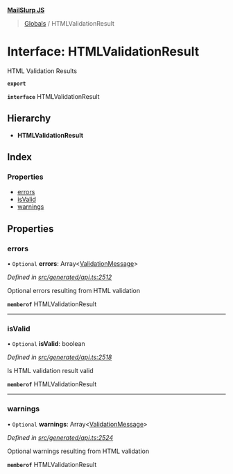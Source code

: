 **[MailSlurp JS](../README.md)**

> [Globals](../README.md) / HTMLValidationResult

# Interface: HTMLValidationResult

HTML Validation Results

**`export`** 

**`interface`** HTMLValidationResult

## Hierarchy

* **HTMLValidationResult**

## Index

### Properties

* [errors](htmlvalidationresult.md#errors)
* [isValid](htmlvalidationresult.md#isvalid)
* [warnings](htmlvalidationresult.md#warnings)

## Properties

### errors

• `Optional` **errors**: Array\<[ValidationMessage](validationmessage.md)>

*Defined in [src/generated/api.ts:2512](https://github.com/mailslurp/mailslurp-client/blob/3871a9e/src/generated/api.ts#L2512)*

Optional errors resulting from HTML validation

**`memberof`** HTMLValidationResult

___

### isValid

• `Optional` **isValid**: boolean

*Defined in [src/generated/api.ts:2518](https://github.com/mailslurp/mailslurp-client/blob/3871a9e/src/generated/api.ts#L2518)*

Is HTML validation result valid

**`memberof`** HTMLValidationResult

___

### warnings

• `Optional` **warnings**: Array\<[ValidationMessage](validationmessage.md)>

*Defined in [src/generated/api.ts:2524](https://github.com/mailslurp/mailslurp-client/blob/3871a9e/src/generated/api.ts#L2524)*

Optional warnings resulting from HTML validation

**`memberof`** HTMLValidationResult
